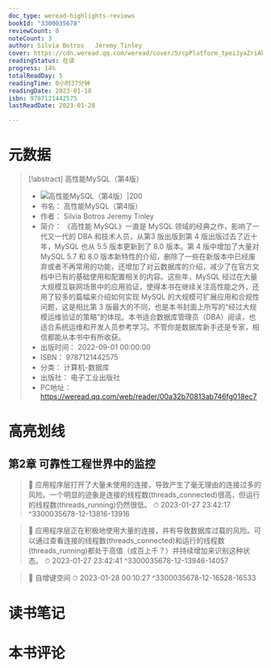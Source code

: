 ```yaml
---
doc_type: weread-highlights-reviews
bookId: "3300035678"
reviewCount: 0
noteCount: 3
author: Silvia Botros   Jeremy Tinley
cover: https://cdn.weread.qq.com/weread/cover/5/cpPlatform_tpeiJyaZriAkSeauDycVY8/t7_cpPlatform_tpeiJyaZriAkSeauDycVY8.jpg
readingStatus: 在读
progress: 14%
totalReadDay: 5
readingTime: 0小时37分钟
readingDate: 2023-01-18
isbn: 9787121442575
lastReadDate: 2023-01-28

---
```

# 元数据
> [!abstract] 高性能MySQL（第4版）
> - ![ 高性能MySQL（第4版）|200](https://cdn.weread.qq.com/weread/cover/5/cpPlatform_tpeiJyaZriAkSeauDycVY8/t7_cpPlatform_tpeiJyaZriAkSeauDycVY8.jpg)
> - 书名： 高性能MySQL（第4版）
> - 作者： Silvia Botros   Jeremy Tinley
> - 简介： 《高性能 MySQL》一直是 MySQL 领域的经典之作，影响了一代又一代的 DBA 和技术人员，从第3 版出版到第 4 版出版过去了近十年，MySQL 也从 5.5 版本更新到了 8.0 版本。第 4 版中增加了大量对 MySQL 5.7 和 8.0 版本新特性的介绍，删除了一些在新版本中已经废弃或者不再常用的功能，还增加了对云数据库的介绍，减少了在官方文档中已有的基础使用和配置相关的内容。这些年，MySQL 经过在大量大规模互联网场景中的应用验证，使得本书在继续关注高性能之外，还用了较多的篇幅来介绍如何实现 MySQL 的大规模可扩展应用和合规性问题，这是相比第 3 版最大的不同，也是本书封面上所写的“经过大规模运维验证的策略”的体现。本书适合数据库管理员（DBA）阅读，也适合系统运维和开发人员参考学习。不管你是数据库新手还是专家，相信都能从本书中有所收获。
> - 出版时间： 2022-09-01 00:00:00
> - ISBN： 9787121442575
> - 分类： 计算机-数据库
> - 出版社： 电子工业出版社
> - PC地址：https://weread.qq.com/web/reader/00a32b70813ab746fg018ec7

# 高亮划线

## 第2章 可靠性工程世界中的监控

> 📌 应用程序层打开了大量未使用的连接，导致产生了毫无理由的连接过多的风险。一个明显的迹象是连接的线程数(threads_connected)很高，但运行的线程数(threads_running)仍然很低。 
> ⏱ 2023-01-27 23:42:17 ^3300035678-12-13816-13916

> 📌 应用程序层正在积极地使用大量的连接，并有导致数据库过载的风险。可以通过查看连接的线程数(threads_connected)和运行的线程数(threads_running)都处于高值（成百上千？）并持续增加来识别这种状态。 
> ⏱ 2023-01-27 23:42:41 ^3300035678-12-13946-14057

> 📌 自增键空间 
> ⏱ 2023-01-28 00:10:27 ^3300035678-12-16528-16533

# 读书笔记

# 本书评论

